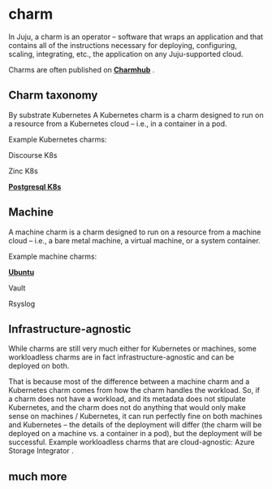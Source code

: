 # charm

In Juju, a charm is an operator – software that wraps an application and that contains all of the instructions necessary for deploying, configuring, scaling, integrating, etc., the application on any Juju-supported cloud.

Charms are often published on **[Charmhub](https://charmhub.io/)** .

## Charm taxonomy

By substrate
Kubernetes
A Kubernetes charm is a charm designed to run on a resource from a Kubernetes cloud – i.e., in a container in a pod.

Example Kubernetes charms:

Discourse K8s

Zinc K8s

**[Postgresql K8s](https://charmhub.io/postgresql-k8s)**

## Machine

A machine charm is a charm designed to run on a resource from a machine cloud – i.e., a bare metal machine, a virtual machine, or a system container.

Example machine charms:

**[Ubuntu](https://charmhub.io/ubuntu)**

Vault

Rsyslog

## Infrastructure-agnostic

While charms are still very much either for Kubernetes or machines, some workloadless charms are in fact infrastructure-agnostic and can be deployed on both.

That is because most of the difference between a machine charm and a Kubernetes charm comes from how the charm handles the workload. So, if a charm does not have a workload, and its metadata does not stipulate Kubernetes, and the charm does not do anything that would only make sense on machines / Kubernetes, it can run perfectly fine on both machines and Kubernetes – the details of the deployment will differ (the charm will be deployed on a machine vs. a container in a pod), but the deployment will be successful. Example workloadless charms that are cloud-agnostic: Azure Storage Integrator .

## much more
